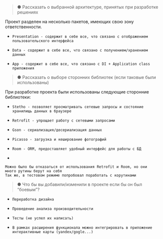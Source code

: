 > ● Рассказать о выбранной архитектуре, принятых при разработке решениях 

Проект разделен на несколько пакетов, имеющих свою зону ответственности.
*     Presentation - содержит в себе все, что связано с отображением пользовательского интерфейса
*     Data - содержит в себе все, что связано с получением/хранением данных
*     App - содержит в себе все, что связано с DI + Application class приложения



> ● Рассказать о выборе сторонних библиотек (если таковые были использованы) 

При разработке проекта были использованы следующие сторонние библиотеки:
*     Stetho - позволяет просматривать сетевые запросы и состояние хранилищь данных в браузере
*     Retrofit - упрощает работу с сетевыми запросами
*     Gson - сериализация/десериализация данных
*     Picasso - загрузка и кеширование фотографий
*     Room - ORM, предоставляет удобный интерфейс для работы с БД
*     

    Можно было бы отказаться от использования Retrofit и Room, но они много рутины берут на себя 
    Так же, в тестовом режиме попробовал поработать с корутинами

    

> ● Что бы вы добавили/изменили в проекте если бы он был “боевым”? 

*     Переработка дизайна
*     Проведение анализа производительности
*     Тесты (не успел их написать)
*     В рамках расширения функционала можно интегрировать в приложение интерактивные карты (yandex/gogle...)

